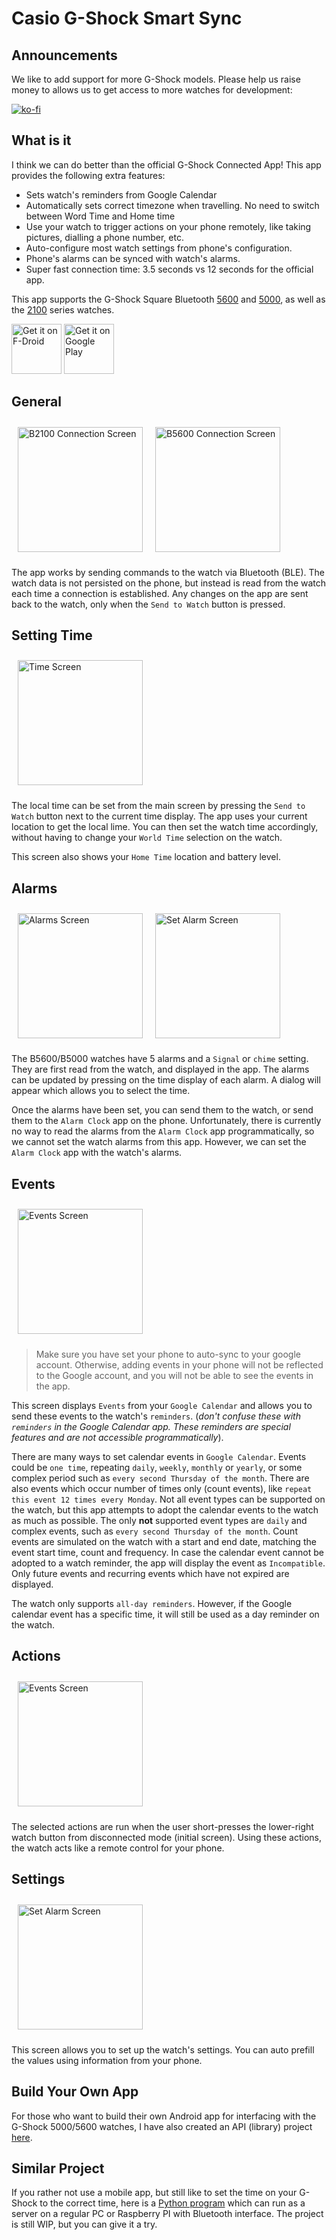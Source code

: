 # Casio G-Shock Smart Sync

## Announcements

We like to add support for more G-Shock models. Please help us raise money to allows us to get access to more watches for development:

[![ko-fi](https://ko-fi.com/img/githubbutton_sm.svg)](https://ko-fi.com/H2H2OMYG2)

## What is it
I think we can do better than the official G-Shock Connected App! This app provides the following extra features:

- Sets watch's reminders from Google Calendar
- Automatically sets correct timezone when travelling. No need to switch between Word Time and Home time
- Use your watch to trigger actions on your phone remotely, like taking pictures, dialling a phone number, etc.
- Auto-configure most watch settings from phone's configuration.
- Phone's alarms can be synced with watch's alarms.
- Super fast connection time: 3.5 seconds vs 12 seconds for the official app.

This app supports the G-Shock Square Bluetooth [5600](https://amzn.to/3Mt68Qb) and [5000](https://amzn.to/4194M13), as well as the [2100](https://amzn.to/3MUDCGY) series watches.

[<img src="https://fdroid.gitlab.io/artwork/badge/get-it-on.png"
     alt="Get it on F-Droid"
     height="80">](https://f-droid.org/packages/org.avmedia.gshockGoogleSync/)
[<img src="https://play.google.com/intl/en_us/badges/images/generic/en-play-badge.png"
     alt="Get it on Google Play"
     height="80">](https://play.google.com/store/apps/details?id=org.avmedia.gshockGoogleSync)

## General

<img src="fastlane/metadata/android/en-US/images/phoneScreenshots/mainscreen-b5600.png"
     alt="B5600 Connection Screen"
     width=200
     style="margin: 10px;" />
<img src="fastlane/metadata/android/en-US/images/phoneScreenshots/mainscreen-b2100.png"
     align="left"
     alt="B2100 Connection Screen"
     width=200
     style="margin: 10px;" />

The app works by sending commands to the watch via Bluetooth (BLE). The watch data is not persisted on the phone, but instead is read from the watch each time 
a connection is established. Any changes on the app are sent back to the watch, only when the `Send to Watch` button is pressed.  

## Setting Time
<img src="fastlane/metadata/android/en-US/images/phoneScreenshots/TimeScreen.png"
alt="Time Screen"
width=200
style="margin: 10px;" />

The local time can be set from the main screen by pressing the `Send to Watch` button next to the current time display. The app uses your current location to get the local lime.
You can then set the watch time accordingly, without having to change your `World Time` selection on the watch.

This screen also shows your `Home Time` location and battery level.

## Alarms

<img src="fastlane/metadata/android/en-US/images/phoneScreenshots/AlarmsScreen.png"
alt="Alarms Screen"
width=200
style="float: left; margin: 10px;" />

<img src="fastlane/metadata/android/en-US/images/phoneScreenshots/SetAlarmScreen.png"
alt="Set Alarm Screen"
width=200
style="margin: 10px;" />

The B5600/B5000 watches have 5 alarms and a `Signal` or `chime` setting. They are first read from the watch,
and displayed in the app. The alarms can be updated by pressing on the time display of each alarm. 
A dialog will appear which allows you to select the time.

Once the alarms have been set, you can send them to the watch, or send them to the `Alarm Clock` app on the phone. 
Unfortunately, there is currently no way to read the alarms from the `Alarm Clock` app programmatically, 
so we cannot set the watch alarms from this app. However, we can set the `Alarm Clock` app with the watch's alarms.

## Events
<img src="fastlane/metadata/android/en-US/images/phoneScreenshots/EventsScreen.png"
alt="Events Screen"
width=200
style="margin: 10px;" />

> Make sure you have set your phone to auto-sync to your google account. Otherwise, adding events in your phone will not be reflected to the Google account, and you will not be able to see the events in the app.

This screen displays `Events` from your `Google Calendar` and allows you to send these events to the watch's `reminders`.
(*don't confuse these with `reminders` in the Google Calendar app. These reminders are special features and are not accessible programmatically*).

There are many ways to set calendar events in `Google Calendar`. Events could be `one time`, repeating `daily`, `weekly`, `monthly` 
or `yearly`, or some complex period such as `every second Thursday of the month`. There are also events which occur number of 
times only (count events), like `repeat this event 12 times every Monday`. Not all event types can be supported on the watch, but this app 
attempts to adopt the calendar events to the watch as much as possible. The only **not** supported event types are `daily` and complex events, 
such as `every second Thursday of the month`. Count events are simulated on the watch with a start and end date, 
matching the event start time, count and frequency. In case the calendar event cannot be adopted to a watch reminder, 
the app will display the event as `Incompatible`. Only future events and recurring events which have not expired are displayed.

The watch only supports `all-day reminders`. However, if the Google calendar event has a specific time,
it will still be used as a day reminder on the watch.

## Actions
<img src="fastlane/metadata/android/en-US/images/phoneScreenshots/ActionsScreen.png"
alt="Events Screen"
width=200
style="margin: 10px;" />

The selected actions are run when the user short-presses the lower-right watch button from disconnected mode (initial screen). Using these actions, the watch acts like a remote control for your phone.

## Settings
<img src="fastlane/metadata/android/en-US/images/phoneScreenshots/Settings.png"
alt="Set Alarm Screen"
width=200
style="margin: 10px;" />

This screen allows you to set up the watch's settings. You can auto prefill the values using information from your phone.

## Build Your Own App
For those who want to build their own Android app for interfacing with the G-Shock 5000/5600 watches, I have also created an API (library) project [here](https://github.com/izivkov/GShockAPI). 

## Similar Project
If you rather not use a mobile app, but still like to set the time on your G-Shock to the correct time,
here is a [Python program](https://github.com/izivkov/GShockTimeServer) which can run as a server on a regular PC or Raspberry PI with Bluetooth interface.
The project is still WIP, but you can give it a try.


